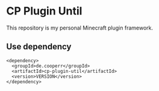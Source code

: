 # CP Plugin Until

This repository is my personal Minecraft plugin framework.

## Use dependency
```
<dependency>
  <groupId>de.cooperr</groupId>
  <artifactId>cp-plugin-util</artifactId>
  <version>VERSION</version>
</dependency>
```
